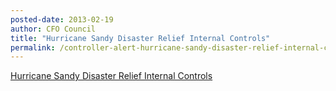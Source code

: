 ```yaml
---
posted-date: 2013-02-19
author: CFO Council
title: "Hurricane Sandy Disaster Relief Internal Controls"
permalink: /controller-alert-hurricane-sandy-disaster-relief-internal-controls-2.19.13/
---
```


[Hurricane Sandy Disaster Relief Internal Controls](/assets/files/CONTROLLER-ALERT-Hurricane-Sandy-Disaster-Relief-Internal-Controls-2.19.13.pdf)
